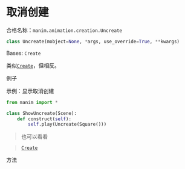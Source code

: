 # 取消创建

合格名称：`manim.animation.creation.Uncreate`

```py
class Uncreate(mobject=None, *args, use_override=True, **kwargs)
```

Bases: `Create`

类似[`Create`]()，但相反。


例子

示例：显示取消创建

```py
from manim import *

class ShowUncreate(Scene):
    def construct(self):
        self.play(Uncreate(Square()))
```


> 也可以看看

> [`Create`]()

方法
